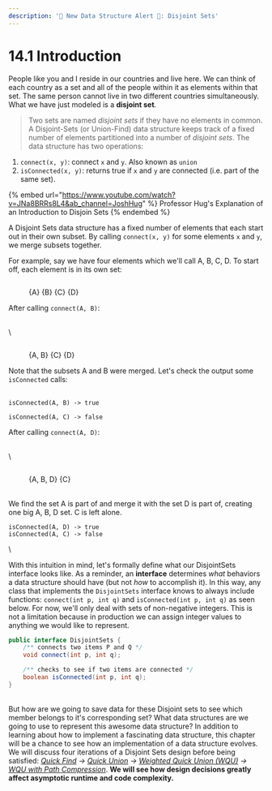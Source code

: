 ```yaml
---
description: '🚨 New Data Structure Alert 🚨: Disjoint Sets'
---
```


# 14.1 Introduction

People like you and I reside in our countries and live here. We can think of each country as a set and all of the people within it as elements within that set. The same person cannot live in two different countries simultaneously. What we have just modeled is a **disjoint set**.&#x20;

> Two sets are named _disjoint sets_ if they have no elements in common. A Disjoint-Sets (or Union-Find) data structure keeps track of a fixed number of elements partitioned into a number of _disjoint sets_. The data structure has two operations:

1. `connect(x, y)`: connect `x` and `y`. Also known as `union`
2. `isConnected(x, y)`: returns true if `x` and `y` are connected (i.e. part of the same set).

{% embed url="https://www.youtube.com/watch?v=JNa8BRRs8L4&ab_channel=JoshHug" %}
Professor Hug's Explanation of an Introduction to Disjoin Sets
{% endembed %}

A Disjoint Sets data structure has a fixed number of elements that each start out in their own subset. By calling `connect(x, y)` for some elements `x` and `y`, we merge subsets together.

For example, say we have four elements which we'll call A, B, C, D. To start off, each element is in its own set:

<figure><img src="../.gitbook/assets/image (23).png" alt=""><figcaption><p>{A} {B} {C} {D}</p></figcaption></figure>

After calling `connect(A, B)`:

\
\


<figure><img src="../.gitbook/assets/image (126).png" alt=""><figcaption><p>{A, B} {C} {D}</p></figcaption></figure>

Note that the subsets A and B were merged. Let's check the output some `isConnected` calls:

\
`isConnected(A, B) -> true`

`isConnected(A, C) -> false`

After calling `connect(A, D)`:

\
\


<figure><img src="../.gitbook/assets/image (104).png" alt=""><figcaption><p>{A, B, D} {C}</p></figcaption></figure>

\
We find the set A is part of and merge it with the set D is part of, creating one big A, B, D set. C is left alone.

`isConnected(A, D) -> true`\
`isConnected(A, C) -> false`

\


With this intuition in mind, let's formally define what our DisjointSets interface looks like. As a reminder, an **interface** determines _what_ behaviors a data structure should have (but not _how_ to accomplish it). In this way, any class that implements the `DisjointSets` interface knows to always include functions: `connect(int p, int q)` and `isConnected(int p, int q)` as seen below. For now, we'll only deal with sets of non-negative integers. This is not a limitation because in production we can assign integer values to anything we would like to represent.

```java
public interface DisjointSets {
    /** connects two items P and Q */
    void connect(int p, int q);

    /** checks to see if two items are connected */
    boolean isConnected(int p, int q); 
}
```

\
But how are we going to save data for these Disjoint sets to see which member belongs to it's corresponding set? What data structures are we going to use to represent this awesome data structure? In addition to learning about how to implement a fascinating data structure, this chapter will be a chance to see how an implementation of a data structure evolves. We will discuss four iterations of a Disjoint Sets design before being satisfied: [_Quick Find_](14.2-quick-find.md) _→_ [_Quick Union_](14.3-quick-union.md) _→_ [_Weighted Quick Union (WQU)_](14.4-weighted-quick-union-wqu.md) _→_ [_WQU with Path Compression_](14.5-weighted-quick-union-with-path-compression.md). **We will see how design decisions greatly affect asymptotic runtime and code complexity.**
